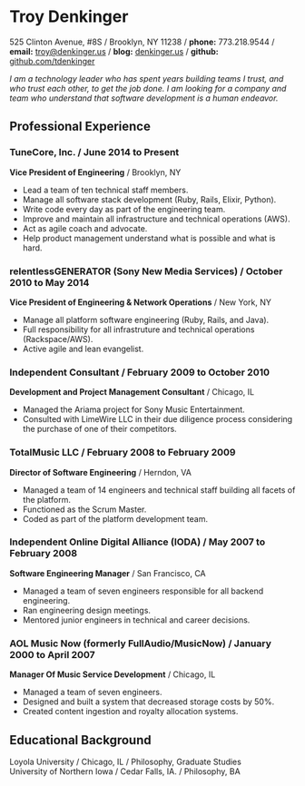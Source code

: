 # Troy Denkinger
525 Clinton Avenue, #8S / Brooklyn, NY 11238
/ **phone:** 773.218.9544 / **email:** troy@denkinger.us
/ **blog:** [denkinger.us](http://denkinger.us) / **github:** [github.com/tdenkinger](https://github.com/tdenkinger)  

*I am a technology leader who has spent years building teams I trust, and who trust each other, to get the job done. I am looking for a company and team who understand that software development is a human endeavor.*

## Professional Experience

### TuneCore, Inc. / June 2014 to Present
**Vice President of Engineering** / Brooklyn, NY

* Lead a team of ten technical staff members.
* Manage all software stack development (Ruby, Rails, Elixir, Python).
* Write code every day as part of the engineering team.
* Improve and maintain all infrastructure and technical operations (AWS).
* Act as agile coach and advocate.
* Help product management understand what is possible and what is hard.

### relentlessGENERATOR (Sony New Media Services) / October 2010 to May 2014
**Vice President of Engineering & Network Operations**  / New York, NY  

* Manage all platform software engineering (Ruby, Rails, and Java).
* Full responsibility for all infrastruture and technical operations (Rackspace/AWS).
* Active agile and lean evangelist.

### Independent Consultant / February 2009 to October 2010
**Development and Project Management Consultant** / Chicago, IL  

* Managed the Ariama project for Sony Music Entertainment.  
* Consulted with LimeWire LLC in their due diligence process considering the purchase of one of their competitors.


### TotalMusic LLC / February 2008 to February 2009
**Director of Software Engineering** / Herndon, VA

* Managed a team of 14 engineers and technical staff building all facets of the platform.
* Functioned as the Scrum Master.
* Coded as part of the platform development team.

### Independent Online Digital Alliance (IODA) / May 2007 to February 2008
**Software Engineering Manager** / San Francisco, CA  

* Managed a team of seven engineers responsible for all backend engineering. 
* Ran engineering design meetings.
* Mentored junior engineers in technical and career decisions.

### AOL Music Now (formerly FullAudio/MusicNow) / January 2000 to April 2007
**Manager Of Music Service Development** / Chicago, IL  

* Managed a team of seven engineers.
* Designed and built a system that decreased storage costs by 50%. 
* Created content ingestion and royalty allocation systems. 

## Educational Background

Loyola University / Chicago, IL / Philosophy, Graduate Studies  
University of Northern Iowa / Cedar Falls, IA. / Philosophy, BA

